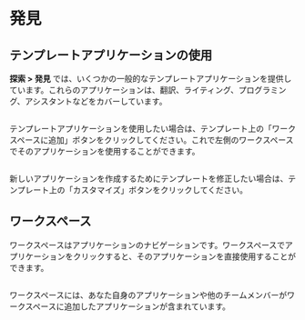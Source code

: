 # 発見

## テンプレートアプリケーションの使用

**探索 > 発見** では、いくつかの一般的なテンプレートアプリケーションを提供しています。これらのアプリケーションは、翻訳、ライティング、プログラミング、アシスタントなどをカバーしています。

<figure><img src="https://assets-docs.dify.ai/dify-enterprise-mintlify/jp/workspace/0e031be438f3099fdb1680ccc9799a6d.jpeg" alt=""><figcaption></figcaption></figure>

テンプレートアプリケーションを使用したい場合は、テンプレート上の「ワークスペースに追加」ボタンをクリックしてください。これで左側のワークスペースでそのアプリケーションを使用することができます。

<figure><img src="https://assets-docs.dify.ai/dify-enterprise-mintlify/jp/workspace/01216f0ccbd56855c41eddce194cbf48.jpeg" alt=""><figcaption></figcaption></figure>

新しいアプリケーションを作成するためにテンプレートを修正したい場合は、テンプレート上の「カスタマイズ」ボタンをクリックしてください。

## ワークスペース

ワークスペースはアプリケーションのナビゲーションです。ワークスペースでアプリケーションをクリックすると、そのアプリケーションを直接使用することができます。

<figure><img src="https://assets-docs.dify.ai/dify-enterprise-mintlify/jp/workspace/aa95de9ca884480c7c52a6ee7239de1d.jpeg" alt=""><figcaption></figcaption></figure>

ワークスペースには、あなた自身のアプリケーションや他のチームメンバーがワークスペースに追加したアプリケーションが含まれています。